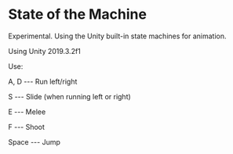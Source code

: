 # State of the Machine
 Experimental. Using the Unity built-in state machines for animation.
 
 Using Unity 2019.3.2f1
 
 
 Use:
 
 A, D --- Run left/right
 
 S --- Slide (when running left or right)
 
 E --- Melee
 
 F --- Shoot
 
 Space --- Jump